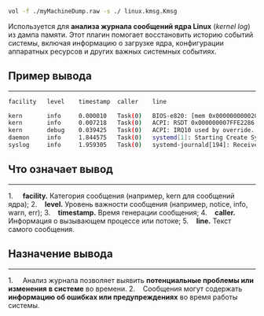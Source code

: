 ```bash
vol -f ./myMachineDump.raw -s ./ linux.kmsg.Kmsg
```

Используется для **анализа журнала сообщений ядра Linux** (*kernel log*) из дампа памяти. Этот плагин помогает восстановить историю событий системы, включая информацию о загрузке ядра, конфигурации аппаратных ресурсов и других важных системных событиях.
## Пример вывода
___
```bash
facility   level    timestamp  caller    line

kern       info     0.000010   Task(0)   BIOS-e820: [mem 0x0000000000200000-0x000000007f3d9fff] usable
kern       info     0.007218   Task(0)   ACPI: RSDT 0x000000007FFE2286 000038 (v01 BOCHS  BXPC     00000001 BXPC 00000001)
kern       debug    0.039425   Task(0)   ACPI: IRQ10 used by override.
daemon     info     1.844575   Task(0)   systemd[1]: Starting Create System Users...
syslog     info     1.959305   Task(0)   systemd-journald[194]: Received client request to flush runtime journal.
```
## Что означает вывод
___
1.     **facility.** Категория сообщения (например, kern для сообщений ядра);
2.    **level.** Уровень важности сообщения (например, notice, info, warn, err);
3.    **timestamp.** Время генерации сообщения;
4.    **caller.** Информация о вызывающем процессе или потоке;
5.    **line.** Текст самого сообщения.
## Назначение вывода
___
1.     Анализ журнала позволяет выявить **потенциальные проблемы или изменения** **в системе** во времени.
2.    Сообщения могут содержать **информацию об ошибках или предупреждениях** во время работы системы.